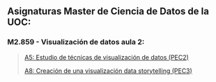 
## Asignaturas Master de Ciencia de Datos de la UOC:  
###  M2.859 - Visualización de datos aula 2:  
>    [A5: Estudio de técnicas de visualización de datos (PEC2)](https://baltiboix.github.io/Visual_PEC2)  
>      
>    [A8: Creación de una visualización data storytelling (PEC3)](https://public.flourish.studio/resources/embed.js)
